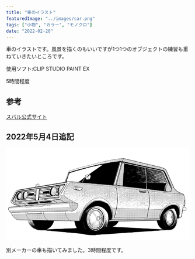 ```yaml
---
title: "車のイラスト"
featuredImage: "../images/car.png"
tags: ["小物", "カラー", "モノクロ"]
date: "2022-02-20"
---
```


車のイラストです。風景を描くのもいいですが1つ1つのオブジェクトの練習も重ねていきたいところです。


使用ソフト:CLIP STUDIO PAINT EX

5時間程度

## 参考
[スバル公式サイト](https://www.subaru.jp/levorg/levorg/)

## 2022年5月4日追記
![トヨタマークⅡ](../images/toyo.png)

別メーカーの車も描いてみました。3時間程度です。
